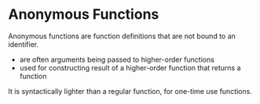 # Anonymous Functions
Anonymous functions are function definitions that are not bound to an identifier. 
- are often arguments being passed to higher-order functions
- used for constructing result of a higher-order function that returns a function

It is syntactically lighter than a regular function, for one-time use functions.

